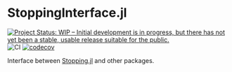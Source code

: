 # StoppingInterface.jl

[![Project Status: WIP – Initial development is in progress, but there has not yet been a stable, usable release suitable for the public.](https://www.repostatus.org/badges/latest/wip.svg)](https://www.repostatus.org/#wip)
![CI](https://github.com/tmigot/StoppingInterface.jl/workflows/CI/badge.svg?branch=main)
[![codecov](https://codecov.io/gh/tmigot/StoppingInterface.jl/branch/main/graph/badge.svg)](https://codecov.io/gh/tmigot/StoppingInterface.jl)

Interface between [Stopping.jl](https://github.com/vepiteski/Stopping.jl) and other packages.
